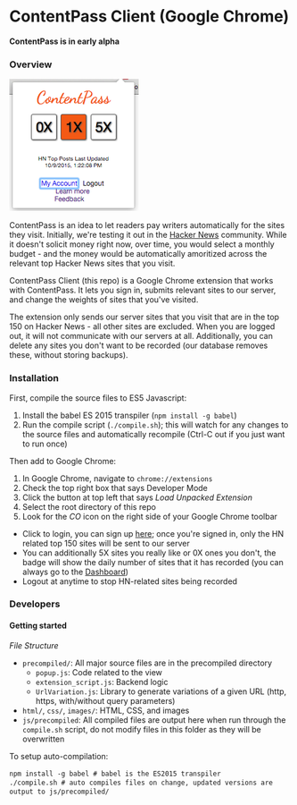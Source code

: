 # ContentPass Client (Google Chrome)
**ContentPass is in early alpha**

### Overview
![Screenshot](screenshot.png)

ContentPass is an idea to let readers pay writers automatically for the sites they visit. Initially, we're testing it out in the [Hacker News](https://news.ycombinator.com) community. While it doesn't solicit money right now, over time, you would select a monthly budget - and the money would be automatically amoritized across the relevant top Hacker News sites that you visit.

ContentPass Client (this repo) is a Google Chrome extension that works with ContentPass. It lets you sign in, submits relevant sites to our server, and change the weights of sites that you've visited.

The extension only sends our server sites that you visit that are in the top 150 on Hacker News - all other sites are excluded. When you are logged out, it will not communicate with our servers at all. Additionally, you can delete any sites you don't want to be recorded (our database removes these, without storing backups).

### Installation
First, compile the source files to ES5 Javascript:

1. Install the babel ES 2015 transpiler (`npm install -g babel`)
2. Run the compile script (`./compile.sh`); this will watch for any changes to the source files and automatically recompile (Ctrl-C out if you just want to run once)

Then add to Google Chrome:

1. In Google Chrome, navigate to `chrome://extensions`
2. Check the top right box that says Developer Mode
3. Click the button at top left that says *Load Unpacked Extension*
4. Select the root directory of this repo
5. Look for the *CO* icon on the right side of your Google Chrome toolbar
 - Click to login, you can sign up [here](https://content-pass.herokuapp.com/users/sign_up); once you're signed in, only the HN related top 150 sites will be sent to our server
 - You can additionally 5X sites you really like or 0X ones you don't, the badge will show the daily number of sites that it has recorded (you can always go to the [Dashboard](https://content-pass.herokuapp.com/dashboard))
 - Logout at anytime to stop HN-related sites being recorded


### Developers
#### Getting started
*File Structure*
- `precompiled/`: All major source files are in the precompiled directory
  - `popup.js`: Code related to the view
  - `extension_script.js`: Backend logic
  - `UrlVariation.js`: Library to generate variations of a given URL (http, https, with/without query parameters)
- `html/`, `css/`, `images/`: HTML, CSS, and images
- `js/precompiled`: All compiled files are output here when run through the `compile.sh` script, do not modify files in this folder as they will be overwritten

To setup auto-compilation:
```
npm install -g babel # babel is the ES2015 transpiler
./compile.sh # auto compiles files on change, updated versions are output to js/precompiled/
```
